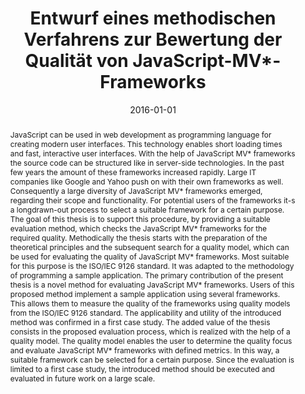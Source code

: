 ---
abstract: JavaScript can be used in web development as programming language for creating
  modern user interfaces. This technology enables short loading times and fast, interactive
  user interfaces. With the help of JavaScript MV* frameworks the source code can
  be structured like in server-side technologies. In the past few years the amount
  of these frameworks increased rapidly. Large IT companies like Google and Yahoo
  push on with their own frameworks as well. Consequently a large diversity of JavaScript
  MV* frameworks emerged, regarding their scope and functionality. For potential users
  of the frameworks it-s a longdrawn-out process to select a suitable framework for
  a certain purpose. The goal of this thesis is to support this procedure, by providing
  a suitable evaluation method, which checks the JavaScript MV* frameworks for the
  required quality. Methodically the thesis starts with the preparation of the theoretical
  principles and the subsequent search for a quality model, which can be used for
  evaluating the quality of JavaScript MV* frameworks. Most suitable for this purpose
  is the ISO/IEC 9126 standard. It was adapted to the methodology of programming a
  sample application. The primary contribution of the present thesis is a novel method
  for evaluating JavaScript MV* frameworks. Users of this proposed method implement
  a sample application using several frameworks. This allows them to measure the quality
  of the frameworks using quality models from the ISO/IEC 9126 standard. The applicability
  and utility of the introduced method was confirmed in a first case study. The added
  value of the thesis consists in the proposed evaluation process, which is realized
  with the help of a quality model. The quality model enables the user to determine
  the quality focus and evaluate JavaScript MV* frameworks with defined metrics. In
  this way, a suitable framework can be selected for a certain purpose. Since the
  evaluation is limited to a first case study, the introduced method should be executed
  and evaluated in future work on a large scale.
authors:
- Rainer Holzapfel
date: '2016-01-01'
featured: false
links:
- name: Publik
  url: https://publik.tuwien.ac.at/showentry.php?ID=257736&lang=1
publication_types:
- '7'
publishDate: '2016-01-01'
title: Entwurf eines methodischen Verfahrens zur Bewertung der Qualität von JavaScript-MV*-Frameworks
url_pdf: ''
---